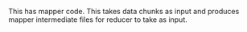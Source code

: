 This has mapper code. This takes data chunks as input and produces mapper intermediate files for reducer to take as input.

